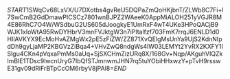 $START$1SWqCv68LxVX/U7DXotbs4gvReU5DQPaZmQoHKjbnT/ZLWb8C7Fi+l7SwCmB2GdDmawPICSCz7801wnBJPZ2WAeeK0AppMiALOH251yVGJR8M4E86RhC7O4W/WSdbuG2US605dJoogkyE1UmRxF4wT4UKe3HPoQACjB9WJK1xIoWtA95RwDYHbrV3mnFVJktgW3n7iPltalfzf703FmK7rrqJ6ENLD1d0HIlAVKYX9EcMoHvAZMgWx2pE5zFiZW/ZZ871XvQElgMsUnYa9UjS2KdnNIpdDh9gyLjaMP2KBGVzZiBqa4+VHvZwQ8ndgWs4lW03LEMYt2YvRX2KXFY1ISlgu4CKn4pVqxaPmMs0aUq+SjSXCHmZizURq8X/168Gv+Nqp/AKguhVIQZklmBIE1TDsc9lwcnUryG7IbQfSTJmnwmJHN7rq5tuYObiHHxwzY+pTvH9rsswE31gv09dRlFrBTpCcOM6rbyV8jPAl8=$END$